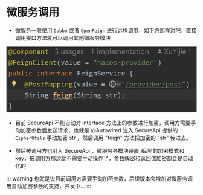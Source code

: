 # 微服务调用

- 微服务一般使用 `Dubbo` 或者 `OpenFeign` 进行远程调用，如下方那样对吧，直接调用接口方法就可以调用其他微服务模块

![微服务调用interface](assets/img/微服务调用interface.png)

- 目前 SecureApi 不能自动对 interface 方法上的参数进行加密，调用方需要手动加密参数后发送请求，也就是 @Autowired 注入 SecureApi 提供的 `CipherUtils` 手动加密 str ，然后调用 "feign" 方法把加密的 "str" 传进去。

- 然后被调用方也引入 SecureApi ，微服务各模块设置 *相同* 的加密模式和 key，被调用方那边就不需要手动操作了，参数解密和返回值加密都会是自动化的

::: warning
也就是说目前调用方需要手动加密参数，后续版本会增加对微服务调用自动加密参数的支持，开发中...
:::
